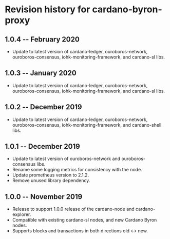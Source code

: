 # Revision history for cardano-byron-proxy

## 1.0.4 -- February 2020

* Update to latest version of cardano-ledger, ouroboros-network,
  ouroboros-consensus, iohk-monitoring-framework, and cardano-sl libs.

## 1.0.3 -- January 2020

* Update to latest version of cardano-ledger, ouroboros-network,
  ouroboros-consensus, iohk-monitoring-framework, and cardano-sl libs.

## 1.0.2 -- December 2019

* Update to latest version of cardano-ledger, ouroboros-network,
  ouroboros-consensus, iohk-monitoring-framework, and cardano-shell libs.

## 1.0.1 -- December 2019

* Update to latest version of ouroboros-network and ouroboros-consensus libs.
* Rename some logging metrics for consistency with the node.
* Update prometheus version to 2.1.2.
* Remove unused library dependency.

## 1.0.0 -- November 2019

* Release to support 1.0.0 release of the cardano-node and cardano-explorer.
* Compatible with existing cardano-sl nodes, and new Cardano Byron nodes.
* Supports blocks and transactions in both directions old <-> new.
